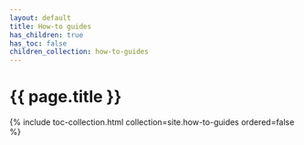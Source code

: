 ```yaml
---
layout: default
title: How-to guides
has_children: true
has_toc: false
children_collection: how-to-guides
---
```


# {{ page.title }}

<!-- TOC -->
{% include toc-collection.html collection=site.how-to-guides ordered=false %}